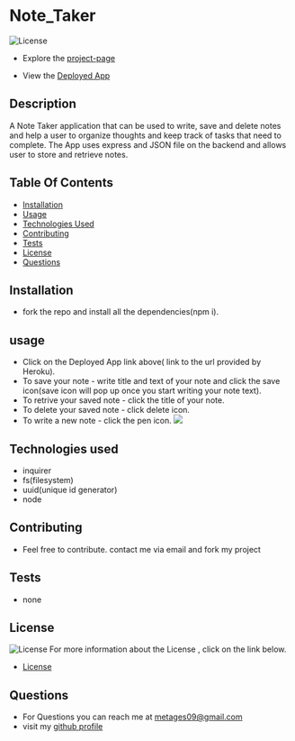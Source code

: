 # Note_Taker
![License](https://img.shields.io/badge/License-MIT-green.svg "License Badge")
 
* Explore the [project-page](https://github.com/Mgithub89/Note_Taker.git)

* View the [Deployed App](https://note-taker04.herokuapp.com/notes)

## Description
  A Note Taker application that can be used to write, save and delete notes and help a user to organize thoughts and keep track of tasks that need to complete. The App uses express and JSON file on the backend and allows user to store and retrieve notes. 

## Table Of Contents 
* [Installation](#Installation)
* [Usage](#Usage)
* [Technologies Used](#Technologies-Used)
* [Contributing](#Contributing)
* [Tests](#Tests)
* [License](#License)
* [Questions](#Questions)

## Installation
* fork the repo and install all the dependencies(npm i).

## usage
* Click on the Deployed App link above( link to the url provided by Heroku).
* To save your note - write title and text of your note and click the save icon(save icon will pop up once you start writing your note text).
* To retrive your saved note - click the title of your note.
* To delete your saved note - click delete icon.
* To write a new note - click the pen icon.
![](note-taker.gif)

## Technologies used
* inquirer
* fs(filesystem)
* uuid(unique id generator)
* node

## Contributing
* Feel free to contribute. contact me via email and fork my project

## Tests
* none

## License 
 ![License](https://img.shields.io/badge/License-MIT-green.svg "License Badge")
 For more information about the License , click on the link below.
 * [License](https://opensource.org/licenses/MIT)

## Questions
* For Questions you can reach me at [metages09@gmail.com](mailto:metages09@gmail.com)
* visit my [github profile](https://github.com/Mgithub89)
        